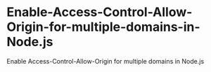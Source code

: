 # Enable-Access-Control-Allow-Origin-for-multiple-domains-in-Node.js
Enable Access-Control-Allow-Origin for multiple domains in Node.js
